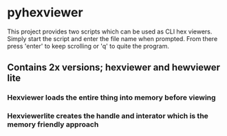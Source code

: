 # pyhexviewer

This project provides two scripts which can be used as CLI hex viewers. Simply start the script and enter the file name when prompted. From there press 'enter' to keep scrolling or 'q' to quite the program.


## Contains 2x versions; hexviewer and hewviewer lite

### Hexviewer loads the entire thing into memory before viewing

### Hexviewerlite creates the handle and interator which is the memory friendly approach

